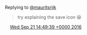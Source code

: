 Replying to [@mauritsrijk](https://twitter.com/mauritsrijk/status/778599331293167616)

> try explaining the save icon 😆

<img src="../../media/tweet.ico" width="12" /> [Wed Sep 21 14:49:39 +0000 2016](https://twitter.com/DromerDenker/status/778607125090144256)